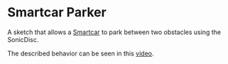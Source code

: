 # Smartcar Parker
A sketch that allows a [Smartcar](http://plat.is/smartcar) to park between two obstacles using the SonicDisc.

The described behavior can be seen in this [video](https://www.youtube.com/watch?v=V4oNjup3uh4).

